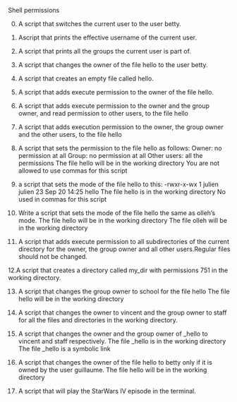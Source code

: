 Shell permissions

0. A script that switches the current user to the user betty.

1. Ascript that prints the effective username of the current user.

2. A script that prints all the groups the current user is part of.

3. A script that changes the owner of the file hello to the user betty.

4. A script that creates an empty file called hello.

5. A script that adds execute permission to the owner of the file hello.

6. A script that adds execute permission to the owner and the group owner, and read permission to other users, to the file hello

7. A script that adds execution permission to the owner, the group owner and the other users, to the file hello

8. A script that sets the permission to the file hello as follows:
Owner: no permission at all
Group: no permission at all
Other users: all the permissions
The file hello will be in the working directory You are not allowed to use commas for this script


9. a script that sets the mode of the file hello to this:
-rwxr-x-wx 1 julien julien 23 Sep 20 14:25 hello
The file hello is in the working directory
No used in commas for this script


10. Write a script that sets the mode of the file hello the same as olleh’s mode.
The file hello will be in the working directory
The file olleh will be in the working directory


11. A script that adds execute permission to all subdirectories of the current directory for the owner, the group owner and all other users.Regular files should not be changed.


12.A script that creates a directory called my_dir with permissions 751 in the working directory.


13. A script that changes the group owner to school for the file hello
The file hello will be in the working directory


14. A script that changes the owner to vincent and the group owner to staff for all the files and directories in the working directory.


15. A script that changes the owner and the group owner of _hello to vincent and staff respectively.
The file _hello is in the working directory
The file _hello is a symbolic link


16. A script that changes the owner of the file hello to betty only if it is owned by the user guillaume.
The file hello will be in the working directory


17. A script that will play the StarWars IV episode in the terminal.


